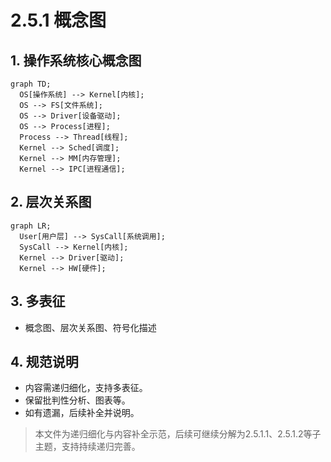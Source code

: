 # 2.5.1 概念图

## 1. 操作系统核心概念图

```mermaid
graph TD;
  OS[操作系统] --> Kernel[内核];
  OS --> FS[文件系统];
  OS --> Driver[设备驱动];
  OS --> Process[进程];
  Process --> Thread[线程];
  Kernel --> Sched[调度];
  Kernel --> MM[内存管理];
  Kernel --> IPC[进程通信];
```

## 2. 层次关系图

```mermaid
graph LR;
  User[用户层] --> SysCall[系统调用];
  SysCall --> Kernel[内核];
  Kernel --> Driver[驱动];
  Kernel --> HW[硬件];
```

## 3. 多表征

- 概念图、层次关系图、符号化描述

## 4. 规范说明

- 内容需递归细化，支持多表征。
- 保留批判性分析、图表等。
- 如有遗漏，后续补全并说明。

> 本文件为递归细化与内容补全示范，后续可继续分解为2.5.1.1、2.5.1.2等子主题，支持持续递归完善。
